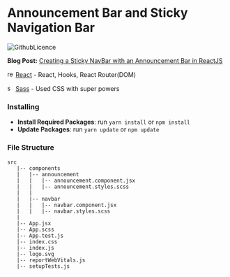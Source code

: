 # Announcement Bar and Sticky Navigation Bar
![GithubLicence](https://img.shields.io/github/license/damlakoksal/announcement-navbar-react)

**Blog Post:** [Creating a Sticky NavBar with an Announcement Bar in ReactJS](https://dev.to/damla/creating-a-sticky-navbar-with-an-announcement-bar-in-reactjs-2jg4)

<img src="https://cdn.jsdelivr.net/npm/simple-icons@3.0.1/icons/react.svg" alt="reactjs" height="15" width="15" />&nbsp;[React](http://reactjs.org) - React, Hooks, React Router(DOM)

<img src="https://cdn.jsdelivr.net/npm/simple-icons@3.0.1/icons/sass.svg" alt="sass" height="15" width="15" />&nbsp;[Sass](https://sass-lang.com) - Used CSS with super powers


### Installing

- **Install Required Packages**: run `yarn install` or `npm install`
- **Update Packages**: run `yarn update` or `npm update`

### File Structure

```
src
   |-- components
   |   |-- announcement
   |   |   |-- announcement.component.jsx
   |   |   |-- announcement.styles.scss
   |   |
   |   |-- navbar
   |   |   |-- navbar.component.jsx
   |   |   |-- navbar.styles.scss
   |
   |-- App.jsx   
   |-- App.scss
   |-- App.test.js
   |-- index.css
   |-- index.js
   |-- logo.svg
   |-- reportWebVitals.js
   |-- setupTests.js
```
